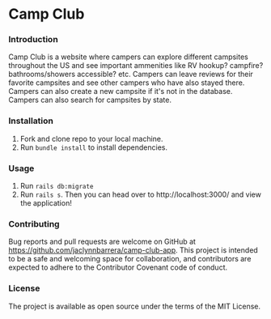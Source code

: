 # Camp Club

### Introduction

Camp Club is a website where campers can explore different campsites throughout the US and see important ammenities like RV hookup? campfire? bathrooms/showers accessible? etc. Campers can leave reviews for their favorite campsites and see other campers who have also stayed there. Campers can also create a new campsite if it's not in the database. Campers can also search for campsites by state.

### Installation
1. Fork and clone repo to your local machine. 
2. Run `bundle install` to install dependencies.

### Usage
1. Run `rails db:migrate`
2. Run `rails s`. Then you can head over to http://localhost:3000/ and view the application!


### Contributing

Bug reports and pull requests are welcome on GitHub at https://github.com/jaclynnbarrera/camp-club-app. This project is intended to be a safe and welcoming space for collaboration, and contributors are expected to adhere to the Contributor Covenant code of conduct.

### License

The project is available as open source under the terms of the MIT License.
